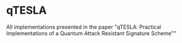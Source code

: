 # qTESLA
All implementations presented in the paper "qTESLA: Practical Implementations of a Quantum Attack Resistant Signature Scheme""
